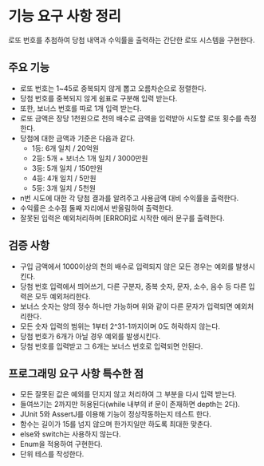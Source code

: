 # 기능 요구 사항 정리

로또 번호를 추첨하여 당첨 내역과 수익률을 출력하는 간단한 로또 시스템을 구현한다.

## 주요 기능
 - 로또 번호는 1~45로 중복되지 않게 뽑고 오름차순으로 정렬한다.
 - 당첨 번호를 중복되지 않게 쉼표로 구분해 입력 받는다.
 - 또한, 보너스 번호를 따로 1개 입력 받는다.
 - 로또 금액은 장당 1천원으로 천의 배수로 금액을 입력받아 시도할 로또 횟수를 측정한다.
 - 당첨에 대한 금액과 기준은 다음과 같다.
    * 1등: 6개 일치 / 20억원
    * 2등: 5개 + 보너스 1개 일치 / 3000만원
    * 3등: 5개 일치 / 150만원
    * 4등: 4개 일치 / 5만원
    * 5등: 3개 일치 / 5천원
 - n번 시도에 대한 각 당첨 결과를 알려주고 사용금액 대비 수익률을 출력한다.
 - 수익률은 소수점 둘째 자리에서 반올림하여 출력한다.
 - 잘못된 입력은 예외처리하며 [ERROR]로 시작한 에러 문구를 출력한다.

## 검증 사항
 - 구입 금액에서 1000이상의 천의 배수로 입력되지 않은 모든 경우는 예외를 발생시킨다.
 - 당첨 번호 입력에서 띄어쓰기, 다른 구분자, 중복 숫자, 문자, 소수, 음수 등 다른 입력은 모두 예외처리한다.
 - 보너스 숫자는 양의 정수 하나만 가능하며 위와 같이 다른 문자가 입력되면 예외처리한다.
 - 모든 숫자 입력의 범위는 1부터 2^31-1까지이며 0도 허락하지 않는다.
 - 당첨 번호가 6개가 아닐 경우 예외를 발생시킨다.
 - 당첨 번호를 입력받고 그 6개는 보너스 번호로 입력되면 안된다.

## 프로그래밍 요구 사항 특수한 점
 - 모든 잘못된 값은 예외를 던지지 않고 처리하여 그 부분을 다시 입력 받는다.
 - 들여쓰기는 2까지만 허용된다(while 내부의 if 문이 존재하면 depth는 2다).
 - JUnit 5와 AssertJ를 이용해 기능이 정상작동하는지 테스트 한다.
 - 함수는 길이가 15를 넘지 않으며 한가지일만 하도록 최대한 맞춘다.
 - else와 switch는 사용하지 않는다.
 - Enum을 적용하여 구현한다.
 - 단위 테스를 작성한다.